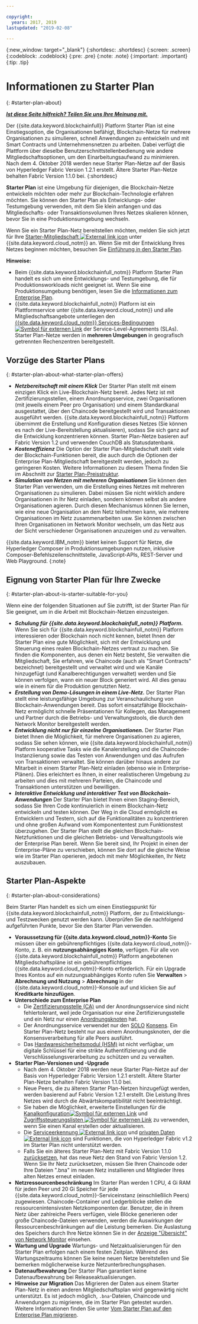 ```yaml
---

copyright:
  years: 2017, 2019
lastupdated: "2019-02-08"

---
```


{:new_window: target="_blank"}
{:shortdesc: .shortdesc}
{:screen: .screen}
{:codeblock: .codeblock}
{:pre: .pre}
{:note: .note}
{:important: .important}
{:tip: .tip}

# Informationen zu Starter Plan
{: #starter-plan-about}

***[Ist diese Seite hilfreich? Teilen Sie uns Ihre Meinung mit.](https://www.surveygizmo.com/s3/4501493/IBM-Blockchain-Documentation)***

Der {{site.data.keyword.blockchainfull}} Platform Starter Plan ist eine Einstiegsoption, die Organisationen befähigt, Blockchain-Netze für mehrere Organisationen zu simulieren, schnell Anwendungen zu entwickeln und mit Smart Contracts und Unternehmensnetzen zu arbeiten. Dabei verfügt die Plattform über dieselbe Benutzerschnittstellenbedienung wie andere Mitgliedschaftsoptionen, um den Einarbeitungsaufwand zu minimieren. Nach dem 4. Oktober 2018 werden neue Starter Plan-Netze auf der Basis von Hyperledger Fabric Version 1.2.1 erstellt. Ältere Starter Plan-Netze behalten Fabric Version 1.1.0 bei.
{:shortdesc}

**Starter Plan** ist eine Umgebung für diejenigen, die Blockchain-Netze entwickeln möchten oder mehr zur Blockchain-Technologie erfahren möchten. Sie können den Starter Plan als Entwicklungs- oder Testumgebung verwenden, mit dem Sie klein anfangen und das Mitgliedschafts- oder Transaktionsvolumen Ihres Netzes skalieren können, bevor Sie in eine Produktionsumgebung wechseln.

 Wenn Sie ein Starter Plan-Netz bereitstellen möchten, melden Sie sich jetzt für Ihre [Starter-Mitgliedschaft ![External link icon](images/external_link.svg "External link icon")](https://console.bluemix.net/catalog/services/blockchain?env_id=ibm:yp:us-south&taxonomyNavigation=apps) unter {{site.data.keyword.cloud_notm}} an. Wenn Sie mit der Entwicklung Ihres Netzes beginnen möchten, besuchen Sie [Einführung in den Starter Plan](/docs/services/blockchain/get_start_starter_plan.html#getting-started-with-starter-plan).


**Hinweise:**
- Beim {{site.data.keyword.blockchainfull_notm}} Platform Starter Plan handelt es sich um eine Entwicklungs- und Testumgebung, die für Produktionsworkloads nicht geeignet ist. Wenn Sie eine Produktionsumgebung benötigen, lesen Sie die [Informationen zum Enterprise Plan](/docs/services/blockchain/enterprise_plan.html#enterprise-plan-about).
- {{site.data.keyword.blockchainfull_notm}} Platform ist ein Plattformservice unter {{site.data.keyword.cloud_notm}} und alle Mitgliedschaftsangebote unterliegen den [{{site.data.keyword.cloud_notm}} Services-Bedingungen ![Symbol für externen Link](images/external_link.svg "Symbol für externen Link")](http://www-03.ibm.com/software/sla/sladb.nsf/sla/bm "{{site.data.keyword.cloud_notm}} Services-Bedingungen") der Service-Level-Agreements (SLAs). Starter Plan-Netze werden in **mehreren Umgebungen** in geografisch getrennten Rechenzentren bereitgestellt.

## Vorzüge des Starter Plans
{: #starter-plan-about-what-starter-plan-offers}

- **_Netzbereitschaft mit einem Klick_**
    Der Starter Plan stellt mit einem einzigen Klick ein Live-Blockchain-Netz bereit. Jedes Netz ist mit Zertifizierungsstellen, einem Anordnungsservice, zwei Organisationen (mit jeweils einem Peer pro Organisation) und einem Standardkanal ausgestattet, über den Chaincode bereitgestellt wird und Transaktionen ausgeführt werden. {{site.data.keyword.blockchainfull_notm}} Platform übernimmt die Erstellung und Konfiguration dieses Netzes (Sie können es nach der Live-Bereitstellung aktualisieren), sodass Sie sich ganz auf die Entwicklung konzentrieren können. Starter Plan-Netze basieren auf Fabric Version 1.2 und verwenden CouchDB als Statusdatenbank. 
- **_Kosteneffizienz_**
    Die Option der Starter Plan-Mitgliedschaft stellt viele der Blockchain-Funktionen bereit, die auch durch die Optionen der Enterprise Plan-Mitgliedschaft bereitgestellt werden, jedoch zu geringeren Kosten. Weitere Informationen zu diesem Thema finden Sie im Abschnitt zur [Starter Plan-Preisstruktur](/docs/services/blockchain/howto/pricing.html#ibp-pricing-starter-pricing).
- **_Simulation von Netzen mit mehreren Organisationen_**
    Sie können den Starter Plan verwenden, um die Erstellung eines Netzes mit mehreren Organisationen zu simulieren. Dabei müssen Sie nicht wirklich andere Organisationen in Ihr Netz einladen, sondern können selbst als andere Organisationen agieren. Durch diesen Mechanismus können Sie lernen, wie eine neue Organisation an dem Netz teilnehmen kann, wie mehrere Organisationen im Netz zusammenarbeiten usw. Sie können zwischen Ihren Organisationen im Network Monitor wechseln, um das Netz aus der Sicht verschiedener Organisationen anzuzeigen und zu verwalten.

{{site.data.keyword.IBM_notm}} bietet keinen Support für Netze, die Hyperledger Composer in Produktionsumgebungen nutzen, inklusive Composer-Befehlszeilenschnittstelle, JavaScript-APIs, REST-Server und Web Playground.
{:note}

## Eignung von Starter Plan für Ihre Zwecke
{: #starter-plan-about-is-starter-suitable-for-you}

Wenn eine der folgenden Situationen auf Sie zutrifft, ist der Starter Plan für Sie geeignet, um in die Arbeit mit Blockchain-Netzen einzusteigen.
- **_Schulung für {{site.data.keyword.blockchainfull_notm}} Platform._**
    Wenn Sie sich für {{site.data.keyword.blockchainfull_notm}} Platform interessieren oder Blockchain noch nicht kennen, bietet Ihnen der Starter Plan eine gute Möglichkeit, sich mit der Entwicklung und Steuerung eines realen Blockchain-Netzes vertraut zu machen. Sie finden die Komponenten, aus denen ein Netz besteht, Sie verwalten die Mitgliedschaft, Sie erfahren, wie Chaincode (auch als "Smart Contracts" bezeichnet) bereitgestellt und verwaltet wird und wie Kanäle hinzugefügt (und Kanalberechtigungen verwaltet) werden und Sie können verfolgen, wann ein neuer Block generiert wird. All dies genau wie in einem für die Produktion genutzten Netz.
- **_Erstellung von Demo-Lösungen in einem Live-Netz._**
    Der Starter Plan stellt eine leistungsfähige Umgebung zur Veranschaulichung von Blockchain-Anwendungen bereit. Das sofort einsatzfähige Blockchain-Netz ermöglicht schnelle Präsentationen für Kollegen, das Management und Partner durch die Betriebs- und Verwaltungstools, die durch den Network Monitor bereitgestellt werden.
- **_Entwicklung nicht nur für einzelne Organisationen._**
    Der Starter Plan bietet Ihnen die Möglichkeit, für mehrere Organisationen zu agieren, sodass Sie sehen können, wie {{site.data.keyword.blockchainfull_notm}} Platform kooperative Tasks wie die Kanalerstellung und die Chaincode-Instanziierung sowie das Testen von Anwendungen und das Aufrufen von Transaktionen verwaltet. Sie können darüber hinaus andere zur Mitarbeit in einem Starter Plan-Netz einladen (ebenso wie in Enterprise-Plänen). Dies erleichtert es Ihnen, in einer realistischeren Umgebung zu arbeiten und dies mit mehreren Parteien, die Chaincode und Transaktionen unterstützen und bewilligen.
- **_Interaktive Entwicklung und interaktiver Test von Blockchain-Anwendungen_**
    Der Starter Plan bietet Ihnen einen Staging-Bereich, sodass Sie Ihren Code kontinuierlich in einem Blockchain-Netz entwickeln und testen können. Der Weg in die Cloud ermöglicht es Entwicklern und Testern, sich auf die Funktionalitäten zu konzentrieren und ohne großen Aufwand vom Komponententest zum Funktionstest überzugehen. Der Starter Plan stellt die gleichen Blockchain-Netzfunktionen und die gleichen Betriebs- und Verwaltungstools wie der Enterprise Plan bereit. Wenn Sie bereit sind, Ihr Projekt in einen der Enterprise-Pläne zu verschieben, können Sie dort auf die gleiche Weise wie im Starter Plan operieren, jedoch mit mehr Möglichkeiten, Ihr Netz auszubauen.

## Starter Plan-Aspekte
{: #starter-plan-about-considerations}

Beim Starter Plan handelt es sich um einen Einstiegspunkt für {{site.data.keyword.blockchainfull_notm}} Platform, der zu Entwicklungs- und Testzwecken genutzt werden kann.  Überprüfen Sie die nachfolgend aufgeführten Punkte, bevor Sie den Starter Plan verwenden.

- **Voraussetzung für {{site.data.keyword.cloud_notm}}-Konto**
    Sie müssen über ein gebührenpflichtiges {{site.data.keyword.cloud_notm}}-Konto, z. B. ein **nutzungsabhängiges Konto**, verfügen. Für alle von {{site.data.keyword.blockchainfull_notm}} Platform angebotenen Mitgliedschaftspläne ist ein gebührenpflichtiges {{site.data.keyword.cloud_notm}}-Konto erforderlich. Für ein Upgrade Ihres Kontos auf ein nutzungsabhängiges Konto rufen Sie **Verwalten** > **Abrechnung und Nutzung** > **Abrechnung** in der {{site.data.keyword.cloud_notm}}-Konsole auf und klicken Sie auf **Kreditkarte hinzufügen**.
- **Unterschiede zum Enterprise Plan**
    - Die [Zertifizierungsstelle (CA)](/docs/services/blockchain/glossary.html#glossary-CA) und der Anordnungsservice sind nicht fehlertolerant, weil jede Organisation nur eine Zertifizierungsstelle und ein Netz nur einen [Anordnungsknoten](/docs/services/blockchain/glossary.html#glossary-orderer) hat.
    - Der Anordnungsservice verwendet nur den [SOLO](/docs/services/blockchain/glossary.html#glossary-solo) [Konsens](/docs/services/blockchain/glossary.html#glossary-consensus). Ein Starter Plan-Netz besteht nur aus einem Anordnungsknoten, der die Konsensverarbeitung für alle Peers ausführt.
    - Das [Hardwaresicherheitsmodul (HSM)](/docs/services/blockchain/glossary.html#glossary-hsm) ist nicht verfügbar, um digitale Schlüssel für eine strikte Authentifizierung und die Verschlüsselungsverarbeitung zu schützen und zu verwalten.
- **Starter Plan-Versionen und -Upgrade**
    - Nach dem 4. Oktober 2018 werden neue Starter Plan-Netze auf der Basis von Hyperledger Fabric Version 1.2.1 erstellt. Ältere Starter Plan-Netze behalten Fabric Version 1.1.0 bei.
    - Neue Peers, die zu älteren Starter Plan-Netzen hinzugefügt werden, werden basierend auf Fabric Version 1.2.1 erstellt. Die Leistung Ihres Netzes wird durch die Abwärtskompatibilität nicht beeinträchtigt.
    - Sie haben die Möglichkeit, erweiterte Einstellungen für die [Kanalkonfiguration![Symbol für externen Link](images/external_link.svg "Symbol für externen Link")](https://hyperledger-fabric.readthedocs.io/en/latest/config_update.html "Channel configuration") und [Zugriffssteuerungslisten ![Symbol für externen Link](images/external_link.svg "Symbol für externen Link")](https://hyperledger-fabric.readthedocs.io/en/release-v1.2/access_control.html "Access Control Lists") zu verwenden, wenn Sie einen Kanal erstellen oder aktualisieren.
    - Die [Serviceerkennung ![External link icon](images/external_link.svg "External link icon")](https://hyperledger-fabric.readthedocs.io/en/release-1.2/discovery-overview.html "service discovery") und [privaten Daten ![External link icon](images/external_link.svg "External link icon")](https://hyperledger-fabric.readthedocs.io/en/release-1.2/private-data/private-data.html "private data") sind Funktionen, die von Hyperledger Fabric v1.2 im Starter Plan nicht unterstützt werden.
    - Falls Sie ein älteres Starter Plan-Netz mit Fabric Version 1.1.0 [zurücksetzen](/docs/services/blockchain/v10_dashboard.html#ibp-dashboard-reset-network), hat das neue Netz den Stand von Fabric Version 1.2. Wenn Sie Ihr Netz zurücksetzen, müssen Sie Ihren Chaincode oder Ihre Dateien ".bna" im neuen Netz installieren und Mitglieder Ihres alten Netzes erneut einladen.
- **Netzressourcenbeschränkung**
    Im Starter Plan werden 1 CPU, 4 Gi RAM für jeden Peer und 20 Gi Speicher für jede {{site.data.keyword.cloud_notm}}-Serviceinstanz (einschließlich Peers) zugewiesen. Chaincode-Container und Ledgerblöcke stellen die ressourcenintensivsten Netzkomponenten dar. Benutzer, die in ihrem Netz über zahlreiche Peers verfügen, viele Blöcke generieren oder große Chaincode-Dateien verwenden, werden die Auswirkungen der Ressourcenbeschränkungen auf die Leistung bemerken. Die Auslastung des Speichers durch Ihre Netze können Sie in der [Anzeige "Übersicht" von Network Monitor](/docs/services/blockchain/v10_dashboard.html#ibp-dashboard-storage) einsehen.
- **Wartung und Upgrade**
    Wartungs- und Netzaktualisierungen für den Starter Plan erfolgen nach einem festen Zeitplan. Während des Wartungszeitraums können Sie keine neuen Netze bereitstellen und Sie bemerken möglicherweise kurze Netzunterbrechungsphasen.
- **Datenaufbewahrung**
    Der Starter Plan garantiert keine Datenaufbewahrung bei Releaseaktualisierungen.
- **Hinweise zur Migration**
    Das Migrieren der Daten aus einem Starter Plan-Netz in einen anderen Mitgliedschaftsplan wird gegenwärtig nicht unterstützt. Es ist jedoch möglich, `.bna`-Dateien, Chaincode und Anwendungen zu migrieren, die im Starter Plan getestet wurden. Weitere Informationen finden Sie unter [Vom Starter Plan auf den Enterprise Plan migrieren](/docs/services/blockchain/howto/migrate_sp_ep.html#migrate_starter_to_enterprise).

